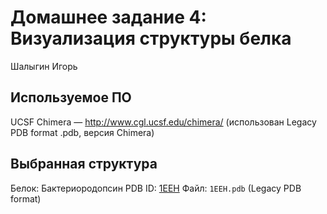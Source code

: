 # Домашнее задание 4: Визуализация структуры белка

Шалыгин Игорь

## Используемое ПО
UCSF Chimera — http://www.cgl.ucsf.edu/chimera/
(использован Legacy PDB format .pdb, версия Chimera)

## Выбранная структура
Белок: Бактериородопсин
PDB ID: [1EEH](https://www.rcsb.org/structure/1EEH)
Файл: `1EEH.pdb` (Legacy PDB format)
